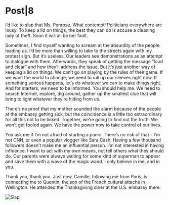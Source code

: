 # Post|8

I’d like to slap that Ms. Penrose. What contempt! Politicians everywhere are lousy. To keep a lid on things, the best they can do is accuse a cleaning lady of theft. Soon it will all be her fault.

Sometimes, I find myself wanting to scream at the absurdity of the people leading us. I’d be more than willing to take to the streets again with my protest sign. But it’s useless. Our leaders see demonstrations as an attempt to dialogue with them. Afterwards, they speak of getting the message “loud and clear” and how they’ll address the issue. But it’s just another way of keeping a lid on things. We can’t go on playing by the rules of their game. If we want the world to change, we need to roll up our sleeves right now. If something serious happens, let’s do whatever we can to make things right. And for starters, we need to be informed. You should help me. We need to search Internet, explore, dig around, gather up the smallest clue that will bring to light whatever they’re hiding from us.

There’s no proof that my mother sounded the alarm because of the people at the embassy getting sick, but the coincidence is a little too extraordinary for all this not to be linked. Together, we’re going to find out the truth. We won’t get fooled again. We have the power now to take control of our lives.

You ask me if I’m not afraid of starting a panic. There’s no risk of that – I’m not CNN, or even a popular vlogger like Sara Cash. Having a few thousand followers doesn’t make me an influential person. I’m not interested in having influence. I want to act with my own means, not tell others what they should do. Our parents were always waiting for some kind of superman to appear and save them with a wave of the magic wand. I only believe in me, and in you.

Thank you, thank you. Just now, Camille, following me from Paris, is connecting me to Quentin, the son of the French cultural attaché in Wellington. He attended the Thanksgiving diner at the U.S. embassy there.

![Slap](https://tcrouzet.com/images_tc/2016/04/p008_slap.jpg)